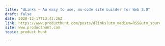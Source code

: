 ```yaml
---
title: "dLinks — An easy to use, no-code site builder for Web 3.0"
draft: false
date: 2020-12-17T13:43:26Z
link: https://www.producthunt.com/posts/dlinks?utm_medium=RSS&utm_source=hune
site: www.producthunt.com
topic: product hunt  

---
```

